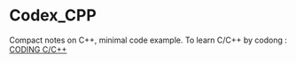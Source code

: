 # Codex_CPP
Compact notes on C++, minimal code example.
To learn C/C++ by codong : [CODING C/C++](https://github.com/Rumaan-Kaisar/C_CPP_codes)
